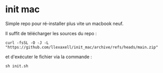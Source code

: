 # init mac
Simple repo pour ré-installer plus vite un macbook neuf.

Il suffit de télécharger les sources du repo :
``` 
curl -fsSL -O -J -L "https://github.com/llexaxell/init_mac/archive/refs/heads/main.zip" 
```
et d'exécuter le fichier via la commande :
```
sh init.sh
```